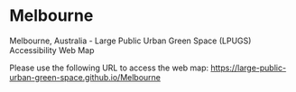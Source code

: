 # Melbourne
Melbourne, Australia - Large Public Urban Green Space (LPUGS) Accessibility Web Map

Please use the following URL to access the web map:
https://large-public-urban-green-space.github.io/Melbourne
